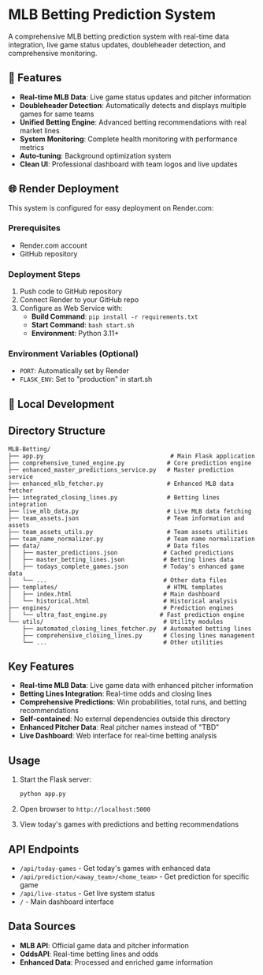 # MLB Betting Prediction System

A comprehensive MLB betting prediction system with real-time data integration, live game status updates, doubleheader detection, and comprehensive monitoring.

## 🚀 Features

- **Real-time MLB Data**: Live game status updates and pitcher information
- **Doubleheader Detection**: Automatically detects and displays multiple games for same teams
- **Unified Betting Engine**: Advanced betting recommendations with real market lines
- **System Monitoring**: Complete health monitoring with performance metrics
- **Auto-tuning**: Background optimization system
- **Clean UI**: Professional dashboard with team logos and live updates

## 🌐 Render Deployment

This system is configured for easy deployment on Render.com:

### Prerequisites
- Render.com account
- GitHub repository

### Deployment Steps
1. Push code to GitHub repository
2. Connect Render to your GitHub repo
3. Configure as Web Service with:
   - **Build Command**: `pip install -r requirements.txt`
   - **Start Command**: `bash start.sh`
   - **Environment**: Python 3.11+

### Environment Variables (Optional)
- `PORT`: Automatically set by Render
- `FLASK_ENV`: Set to "production" in start.sh

## 🔧 Local Development

## Directory Structure

```
MLB-Betting/
├── app.py                                    # Main Flask application
├── comprehensive_tuned_engine.py            # Core prediction engine
├── enhanced_master_predictions_service.py   # Master prediction service
├── enhanced_mlb_fetcher.py                  # Enhanced MLB data fetcher
├── integrated_closing_lines.py              # Betting lines integration
├── live_mlb_data.py                         # Live MLB data fetching
├── team_assets.json                         # Team information and assets
├── team_assets_utils.py                     # Team assets utilities
├── team_name_normalizer.py                  # Team name normalization
├── data/                                    # Data files
│   ├── master_predictions.json             # Cached predictions
│   ├── master_betting_lines.json           # Betting lines data
│   ├── todays_complete_games.json          # Today's enhanced game data
│   └── ...                                 # Other data files
├── templates/                               # HTML templates
│   ├── index.html                          # Main dashboard
│   └── historical.html                     # Historical analysis
├── engines/                                # Prediction engines
│   └── ultra_fast_engine.py               # Fast prediction engine
└── utils/                                  # Utility modules
    ├── automated_closing_lines_fetcher.py  # Automated betting lines
    ├── comprehensive_closing_lines.py      # Closing lines management
    └── ...                                 # Other utilities
```

## Key Features

- **Real-time MLB Data**: Live game data with enhanced pitcher information
- **Betting Lines Integration**: Real-time odds and closing lines
- **Comprehensive Predictions**: Win probabilities, total runs, and betting recommendations
- **Self-contained**: No external dependencies outside this directory
- **Enhanced Pitcher Data**: Real pitcher names instead of "TBD"
- **Live Dashboard**: Web interface for real-time betting analysis

## Usage

1. Start the Flask server:
   ```bash
   python app.py
   ```

2. Open browser to `http://localhost:5000`

3. View today's games with predictions and betting recommendations

## API Endpoints

- `/api/today-games` - Get today's games with enhanced data
- `/api/prediction/<away_team>/<home_team>` - Get prediction for specific game
- `/api/live-status` - Get live system status
- `/` - Main dashboard interface

## Data Sources

- **MLB API**: Official game data and pitcher information
- **OddsAPI**: Real-time betting lines and odds
- **Enhanced Data**: Processed and enriched game information
